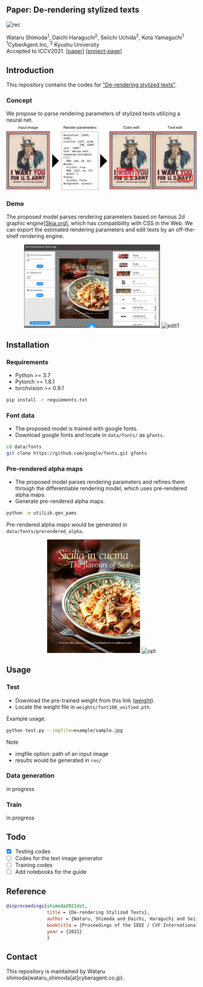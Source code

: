 ## Paper: De-rendering stylized texts

<img src = "example/rec0.png" title = "rec" >

Wataru Shimoda<sup>1</sup>, Daichi Haraguchi<sup>2</sup>, Seiichi Uchida<sup>2</sup>, Kota Yamaguchi<sup>1</sup>  
<sup>1</sup>CyberAgent.Inc, <sup>2</sup> Kyushu University  
Accepted to ICCV2021.
[[paper]()]
[[project-page]()]

## Introduction
This repository contains the codes for ["De-rendering stylized texts"]().
### Concept
We propose to parse rendering parameters of stylized texts utilizing a neural net.
<img src = "example/concept.jpg" title = "concept" >

### Demo
The proposed model parses rendering parameters based on famous 2d graphic engine[[Skia.org](https://skia.org/)], which has compatibility with CSS in the Web.
We can export the estimated rendering parameters and edit texts by an off-the-shelf rendering engine.

<div align = 'center'>
<img src = "example/edit0.gif" title = "edit0" height = "220" >
<img src = "example/edit1.gif" title = "edit1" height = "220" >
</div>

## Installation

### Requirements
- Python >= 3.7
- Pytorch >= 1.8.1
- torchvision >= 0.9.1

```bash
pip install -r requiements.txt
```

### Font data
- The proposed model is trained with google fonts.  
- Download google fonts and locate in `data/fonts/` as `gfonts`.  
```bash
cd data/fonts
git clone https://github.com/google/fonts.git gfonts
```

### Pre-rendered alpha maps
- The proposed model parses rendering parameters and refines them through the differentiable rendering model, which uses pre-rendered alpha maps.  
- Generate pre-rendered alpha maps.
```bash
python -m utilLib.gen_pams
```
Pre-rendered alpha maps would be generated in `data/fonts/prerendered_alpha`.

<div align = 'center'>
<img src = "example/sample.jpg" title = "inp" height = "300" >
<img src = "example/opt.gif" title = "opt" height = "300" >
</div>


## Usage

### Test
- Download the pre-trained weight from this link
([weight](https://drive.google.com/file/d/1HBcfV0nfSluCWCHGgGerx7QNJZJpOv3h/view?usp=sharing)).  
- Locate the weight file in `weights/font100_unified.pth`.  

Example usage.
```bash
python test.py --imgfile=example/sample.jpg
```
Note
- imgfile option: path of an input image
- results would be generated in `res/`

### Data generation
in progress

### Train
in progress


## Todo
- [x] Testing codes
- [ ] Codes for the text image generator
- [ ] Training codes
- [ ] Add notebooks for the guide

## Reference
```bibtex
@inproceedings{shimoda2021dst,
               title = {De-rendering Stylized Texts},
               author = {Wataru, Shimoda and Daichi, Haraguchi and Seiichi, Uchida and Koata, Yamaguchi},
               booktitle = {Proceedings of the IEEE / CVF International Conference on Computer Vision.},
               year = {2021}
               }
```

## Contact
This repository is maintained by Wataru shimoda(wataru_shimoda[at]cyberagent.co.jp).
